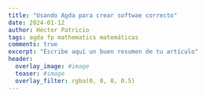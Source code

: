 ```yaml
---
title: "Usando Agda para crear softwae correcto"
date: 2024-01-12
author: Héctor Patricio
tags: agda fp mathematics matemáticas
comments: true
excerpt: "Escribe aquí un buen resumen de tu artículo"
header:
  overlay_image: #image
  teaser: #image
  overlay_filter: rgba(0, 0, 0, 0.5)
---
```

